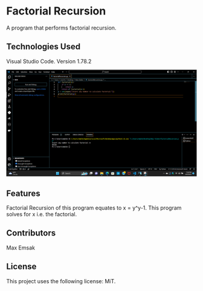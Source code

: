 # <strong> Factorial Recursion </strong> #

A program that performs factorial recursion.

## <strong> Technologies Used </strong> ##
Visual Studio Code. Version 1.78.2

![]()<img width="723" alt="image" src="https://github.com/matthew813709/Gitimages/blob/89f618fc4f055d8c831fbe424c5ef900fdbcece1/Screenshot%202023-06-08%20192634.png">

## <strong> Features </strong> ##

Factorial Recursion of this program equates to x = y^y-1. This program solves for x i.e. the factorial.

## <strong> Contributors </strong> ##
Max Emsak

## <strong> License </strong> ##
This project uses the following license: MiT.
